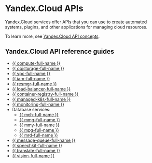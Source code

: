 # Yandex.Cloud APIs

Yandex.Cloud services offer APIs that you can use to create automated systems, plugins, and other applications for managing cloud resources.

To learn more, see [Yandex.Cloud API concepts](../api-design-guide/).

## Yandex.Cloud API reference guides

- [{{ compute-full-name }}](../compute/api-ref/)
- [{{ objstorage-full-name }}](../storage/s3/)
- [{{ vpc-full-name }}](../vpc/api-ref/)
- [{{ iam-full-name }}](../iam/api-ref/)
- [{{ resmgr-full-name }}](../resource-manager/api-ref/)
- [{{ load-balancer-full-name }}](../load-balancer/api-ref/)
- [{{ container-registry-full-name }}](../container-registry/api-ref/)
- [{{ managed-k8s-full-name }}](../managed-kubernetis/api-ref/)
- [{{ monitoring-full-name }}](../monitoring/api-ref/)
- Database services:
   * [{{ mch-full-name }}](../managed-clickhouse/api-ref/)
   * [{{ mmg-full-name }}](../managed-mongodb/api-ref/)
   * [{{ mmy-full-name }}](../managed-mysql/api-ref/)
   * [{{ mpg-full-name }}](../managed-postgresql/api-ref/)
   * [{{ mrd-full-name }}](../managed-redis/api-ref/)
- [{{ message-queue-full-name }}](../message-queue/api-ref/)
- [{{ speechkit-full-name }}](../speechkit/)
- [{{ translate-full-name }}](../translate/)
- [{{ vision-full-name }}](../message-queue/api-ref/)

